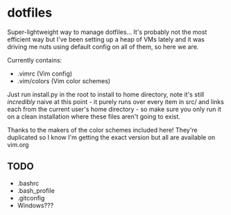 dotfiles
========

Super-lightweight way to manage dotfiles... It's probably not the most efficient way but I've been setting up a heap of VMs lately and it was driving me nuts using default config on all of them, so here we are.

Currently contains:
- .vimrc (Vim config)
- .vim/colors (Vim color schemes)

Just run install.py in the root to install to home directory, note it's still _incredibly_ naive at this point - it purely runs over every item in src/ and links each from the current user's home directory - so make sure you only run it on a clean installation where these files aren't going to exist.

Thanks to the makers of the color schemes included here! They're duplicated so I know I'm getting the exact version but all are available on vim.org

TODO
----

- .bashrc
- .bash_profile
- .gitconfig
- Windows???

